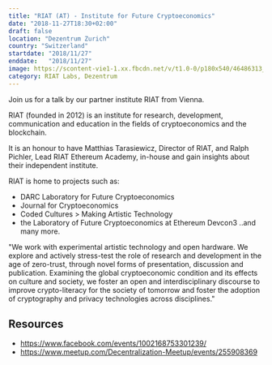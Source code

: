 ```yaml
---
title: "RIAT (AT) - Institute for Future Cryptoeconomics"
date: "2018-11-27T18:30+02:00"
draft: false
location: "Dezentrum Zurich"
country: "Switzerland"
startdate: "2018/11/27"
enddate:   "2018/11/27"
image: https://scontent-vie1-1.xx.fbcdn.net/v/t1.0-0/p180x540/46486313_2326307097398611_4052450017716207616_o.jpg?_nc_cat=100&_nc_sid=b386c4&_nc_ohc=1EPwHUbJxhwAX-VFe2l&_nc_ht=scontent-vie1-1.xx&tp=6&oh=e17669d15f917faa4d3fcdb1e9e30623&oe=5F7CB0DF
category: RIAT Labs, Dezentrum
---
```


Join us for a talk by our partner institute RIAT from Vienna.

RIAT (founded in 2012) is an institute for research, development, communication and education in the fields of cryptoeconomics and the blockchain.

It is an honour to have Matthias Tarasiewicz, Director of RIAT, and Ralph Pichler, Lead RIAT Ethereum Academy, in-house and gain insights about their independent institute.

RIAT is home to projects such as:
* DARC Laboratory for Future Cryptoeconomics
* Journal for Cryptoeconomics
* Coded Cultures > Making Artistic Technology
* the Laboratory of Future Cryptoeconomics at Ethereum Devcon3
..and many more.

"We work with experimental artistic technology and open hardware. We explore and actively stress-test the role of research and development in the age of zero-trust, through novel forms of presentation, discussion and publication. Examining the global cryptoeconomic condition and its effects on culture and society, we foster an open and interdisciplinary discourse to improve crypto-literacy for the society of tomorrow and foster the adoption of cryptography and privacy technologies across disciplines."

## Resources
* https://www.facebook.com/events/1002168753301239/
* https://www.meetup.com/Decentralization-Meetup/events/255908369
